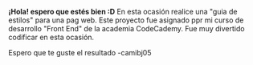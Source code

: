 **¡Hola!  espero que estés bien :D**
En esta ocasión realice una "guia de estilos" para una pag web. Este proyecto fue asignado ppr mi curso de desarrollo "Front End" de la academia CodeCademy.
Fue muy divertido codificar en esta ocasión. 

Espero que te guste el resultado 
-camibj05

